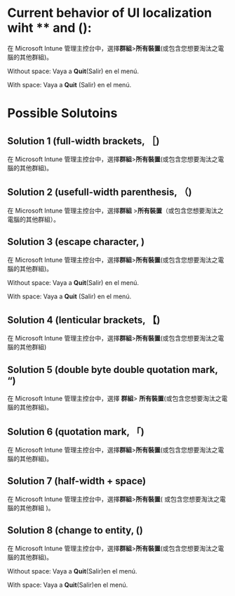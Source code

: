 # Current behavior of UI localization wiht ** and (): 
在 Microsoft Intune 管理主控台中，選擇**群組**>**所有裝置**(或包含您想要淘汰之電腦的其他群組)。

Without space: Vaya a **Quit**(Salir) en el menú.

With space: Vaya a **Quit** (Salir) en el menú.

# Possible Solutoins
## Solution 1 (full-width brackets, ［)
在 Microsoft Intune 管理主控台中，選擇**群組**>**所有裝置**(或包含您想要淘汰之電腦的其他群組)。

## Solution 2 (usefull-width parenthesis, （)
在 Microsoft Intune 管理主控台中，選擇**群組** >**所有裝置**（或包含您想要淘汰之電腦的其他群組）。

## Solution 3 (escape character, \)
在 Microsoft Intune 管理主控台中，選擇**群組**>**所有裝置**\(或包含您想要淘汰之電腦的其他群組\)。

Without space: Vaya a **Quit**\(Salir\) en el menú.

With space: Vaya a **Quit** \(Salir\) en el menú.


## Solution 4 (lenticular brackets, 【)
在 Microsoft Intune 管理主控台中，選擇**群組**>**所有裝置**(或包含您想要淘汰之電腦的其他群組)


## Solution 5 (double byte double quotation mark, “)
在 Microsoft Intune 管理主控台中，選擇 **群組**> **所有裝置**(或包含您想要淘汰之電腦的其他群組)。


## Solution 6 (quotation mark, 「)
在 Microsoft Intune 管理主控台中，選擇**群組**>**所有裝置**(或包含您想要淘汰之電腦的其他群組)。

## Solution 7 (half-width + space)
在 Microsoft Intune 管理主控台中，選擇**群組**>**所有裝置**( 或包含您想要淘汰之電腦的其他群組 )。

## Solution 8 (change to entity, &#40;)
在 Microsoft Intune 管理主控台中，選擇**群組**>**所有裝置**&#40;或包含您想要淘汰之電腦的其他群組&#41;。

Without space: Vaya a **Quit**&#40;Salir&#41;en el menú.

With space: Vaya a **Quit**&#40;Salir&#41;en el menú.




